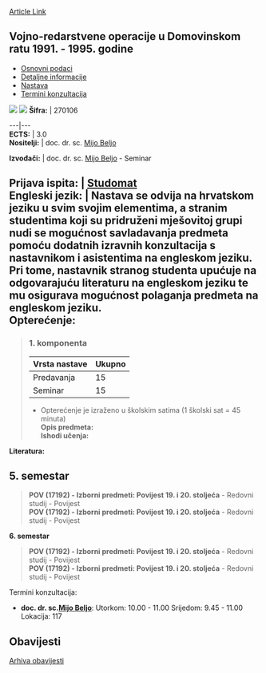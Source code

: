 [Article Link](https://www.fhs.hr/predmet/voudr11g)

## Vojno-redarstvene operacije u Domovinskom ratu 1991. - 1995. godine
  * [Osnovni podaci](https://www.fhs.hr/predmet/voudr11g#v1id-523841_659455_1_0 "Osnovni podaci")
  * [Detaljne informacije](https://www.fhs.hr/predmet/voudr11g#v1id-523841_659455_1_1 "Detaljne informacije")
  * [Nastava](https://www.fhs.hr/predmet/voudr11g#v1id-523841_659455_1_2 "Nastava")
  * [Termini konzultacija](https://www.fhs.hr/predmet/voudr11g#v1id-523841_659455_1_3 "Termini konzultacija")


[![](https://www.fhs.hr/img/flags/gif/hr.gif)](https://www.fhs.hr/predmet/voudr11g) [![](https://www.fhs.hr/img/flags/gif/gb.gif)](https://www.fhs.hr/en/course/mapoitcwoi1)
**Šifra:** |  270106  
  
---|---  
**ECTS:** |  3.0   
**Nositelji:** |  doc. dr. sc. [Mijo Beljo](https://www.fhs.hr/djelatnik/mijo.beljo)   
  
**Izvođači:** |  doc. dr. sc. [Mijo Beljo](https://www.fhs.hr/djelatnik/mijo.beljo) - Seminar  
  
**Prijava ispita:** |  [Studomat](http://www.isvu.hr/studomat)  
**Engleski jezik:** |  Nastava se odvija na hrvatskom jeziku u svim svojim elementima, a stranim studentima koji su pridruženi mješovitoj grupi nudi se mogućnost savladavanja predmeta pomoću dodatnih izravnih konzultacija s nastavnikom i asistentima na engleskom jeziku. Pri tome, nastavnik stranog studenta upućuje na odgovarajuću literaturu na engleskom jeziku te mu osigurava mogućnost polaganja predmeta na engleskom jeziku.   
**Opterećenje:**  
---  
> ### 1. komponenta
> | Vrsta nastave | Ukupno  
> ---|---  
> Predavanja | 15  
> Seminar | 15  
> * Opterećenje je izraženo u školskim satima (1 školski sat = 45 minuta)   
**Opis predmeta:**  
> **Ishodi učenja:**  

  
**Literatura:**  

  
**5. semestar**  
---  
> **POV (17192) - Izborni predmeti: Povijest 19. i 20. stoljeća** - Redovni studij - Povijest  
>  **POV (17192) - Izborni predmeti: Povijest 19. i 20. stoljeća** - Redovni studij - Povijest  
>   
  
**6. semestar**  
> **POV (17192) - Izborni predmeti: Povijest 19. i 20. stoljeća** - Redovni studij - Povijest  
>  **POV (17192) - Izborni predmeti: Povijest 19. i 20. stoljeća** - Redovni studij - Povijest  
>   
Termini konzultacija: 
  * **doc. dr. sc.[Mijo Beljo](https://www.fhs.hr/djelatnik/mijo.beljo)**: 
Utorkom: 10.00 - 11.00
Srijedom: 9.45 - 11.00
Lokacija: 117 


## Obavijesti
[Arhiva obavijesti](https://www.fhs.hr/predmet/voudr11g?@=21ndp#news_124246 "Arhiva obavijesti")
